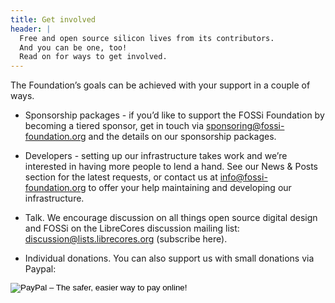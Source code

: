 ```yaml
---
title: Get involved
header: |
  Free and open source silicon lives from its contributors.
  And you can be one, too!
  Read on for ways to get involved.
---
```


The Foundation’s goals can be achieved with your support in a couple of ways.

* Sponsorship packages - if you’d like to support the FOSSi Foundation by becoming a tiered sponsor, get in touch via sponsoring@fossi-foundation.org and the details on our sponsorship packages.

* Developers - setting up our infrastructure takes work and we’re interested in having more people to lend a hand. See our News & Posts section for the latest requests, or contact us at info@fossi-foundation.org to offer your help maintaining and developing our infrastructure.

* Talk. We encourage discussion on all things open source digital design and FOSSi on the LibreCores discussion mailing list: discussion@lists.librecores.org (subscribe here).

* Individual donations. You can also support us with small donations via Paypal:


<form action="https://www.paypal.com/cgi-bin/webscr" method="post" target="_top" class="text-center">
<input type="hidden" name="cmd" value="_s-xclick" />
<input type="hidden" name="hosted_button_id" value="QHKDZY6XM44YN" />
<input type="image" src="https://www.paypalobjects.com/en_US/GB/i/btn/btn_donateCC_LG.gif" border="0" name="submit" alt="PayPal – The safer, easier way to pay
online!" />
</form>

